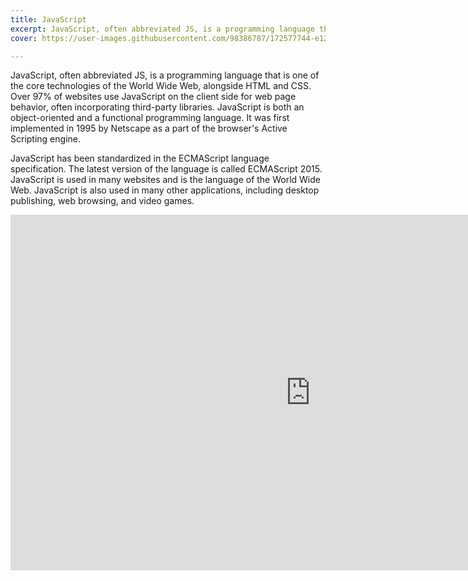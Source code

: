 ```yaml
---
title: JavaScript
excerpt: JavaScript, often abbreviated JS, is a programming language that is one of the core technologies of the World Wide Web, alongside HTML and CSS. Over 97% of websites use JavaScript on the client side for web page behavior, often incorporating third-party libraries
cover: https://user-images.githubusercontent.com/98386787/172577744-e1244202-9af9-427c-ad9c-3006bca7feec.jpg

---
```


JavaScript, often abbreviated JS, is a programming language that is one of the core technologies of the World Wide Web, alongside HTML and CSS. Over 97% of websites use JavaScript on the client side for web page behavior, often incorporating third-party libraries. JavaScript is both an object-oriented and a functional programming language. It was first implemented in 1995 by Netscape as a part of the browser's Active Scripting engine. 

JavaScript has been standardized in the ECMAScript language specification. The latest version of the language is called ECMAScript 2015. JavaScript is used in many websites and is the language of the World Wide Web. JavaScript is also used in many other applications, including desktop publishing, web browsing, and video games.

<iframe src="https://docs.google.com/presentation/d/e/2PACX-1vRKUmwIiiBcwOYlYy8y7x4d_IMIGfmOkQ-30vNQ9lhHypI3q3f3frsdvytleDOkJ-9HbgrRjNpz6IGR/embed?start=false&loop=false&delayms=3000" frameborder="0" width="960" height="569" allowFullScreen={true} mozAllowFullScreen={true} webkitAllowFullScreen={true}></iframe>
